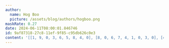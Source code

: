 ```yaml
---
author:
  name: Hog Boo
  picture: /assets/blog/authors/hogboo.png
maskRate: 0.27
date: 2024-06-11T08:00:01.846746
id: 9af87318-27c8-11ef-9f85-c95db626c0e3
content: '[[1, 9, 0, 3, 6, 5, 8, 4, 0], [8, 0, 6, 7, 4, 1, 0, 3, 0], [4, 3, 5, 2, 9, 8, 0, 7, 0], [6, 0, 0, 9, 3, 0, 7, 5, 0], [9, 0, 3, 8, 5, 7, 6, 0, 4], [5, 7, 2, 4, 1, 0, 3, 9, 8], [2, 0, 0, 5, 7, 0, 9, 0, 3], [3, 0, 0, 1, 8, 0, 2, 6, 7], [7, 8, 9, 6, 2, 3, 4, 1, 5]]'
---
```

